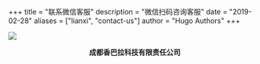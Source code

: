 +++
title = "联系微信客服"
description = "微信扫码咨询客服"
date = "2019-02-28"
aliases = ["lianxi", "contact-us"]
author = "Hugo Authors"
+++



 

![](/elkmi/images/wxkf.png)


<div style="text-align: center; font-weight: bold;">成都香巴拉科技有限责任公司</div>




